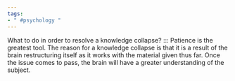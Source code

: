 ```yaml
---
tags:
- " #psychology "
---
```


What to do in order to resolve a knowledge collapse? ::: Patience is the greatest tool. The reason for a knowledge collapse is that it is a result of the brain restructuring itself as it works with the material given thus far. Once the issue comes to pass, the brain will have a greater understanding of the subject. <!--SR:!2025-03-18,771,333-->